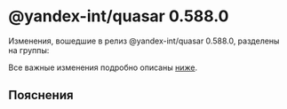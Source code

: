 # @yandex-int/quasar 0.588.0

<!-- ЧЕЛОВЕЧЕСКОЕ ВСТУПЛЕНИЕ -->

Изменения, вошедшие в релиз @yandex-int/quasar 0.588.0, разделены на группы:

Все важные изменения подробно описаны [ниже](#Пояснения).

## Пояснения

